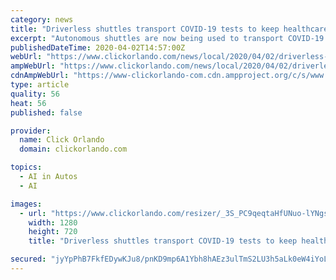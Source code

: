 ```yaml
---
category: news
title: "Driverless shuttles transport COVID-19 tests to keep healthcare workers safe"
excerpt: "Autonomous shuttles are now being used to transport COVID-19 testing samples from select drive-thru testing sites to labs for processing, according to a news release."
publishedDateTime: 2020-04-02T14:57:00Z
webUrl: "https://www.clickorlando.com/news/local/2020/04/02/driverless-shuttles-transport-covid-19-tests-to-keep-healthcare-workers-safe/"
ampWebUrl: "https://www.clickorlando.com/news/local/2020/04/02/driverless-shuttles-transport-covid-19-tests-to-keep-healthcare-workers-safe/?outputType=amp"
cdnAmpWebUrl: "https://www-clickorlando-com.cdn.ampproject.org/c/s/www.clickorlando.com/news/local/2020/04/02/driverless-shuttles-transport-covid-19-tests-to-keep-healthcare-workers-safe/?outputType=amp"
type: article
quality: 56
heat: 56
published: false

provider:
  name: Click Orlando
  domain: clickorlando.com

topics:
  - AI in Autos
  - AI

images:
  - url: "https://www.clickorlando.com/resizer/_3S_PC9qeqtaHfUNuo-lYNgshwY=/1280x720/smart/arc-anglerfish-arc2-prod-gmg.s3.amazonaws.com/public/72YPH4TYFVFAVFGXDZDOEWI274.jpg"
    width: 1280
    height: 720
    title: "Driverless shuttles transport COVID-19 tests to keep healthcare workers safe"

secured: "jyYpPhB7FkfEDywKJu8/pnKD9mp6A1Ybh8hAEz3ulTmS2LU3h5aLk0eW4iYoLavXas9sUFnexMQRrX0e5OQFAQLkGDmdZOpCPr8Sel27J+kfwPUe62oytjCHpDHVE6SgQw7PXvj3IXj71rWdlSILnya0GZe6DvOeSKQXoR/vsb01f1ajKpOkV0JEtLELPlt1uLQABY58dQDPL2cGXWHGrFdsaplLTEvRv5OtGnXnIgVoJk0fxwaHQzuEj2XRiB1xP0x/DyuKvX0SzHt8bpxtFShQ3ObcEnMJnHpZQI7lnRv24A2q4P7Oiql86dDwGPpp;I9pP8tnMdjrRJYoejm+mMQ=="
---
```


